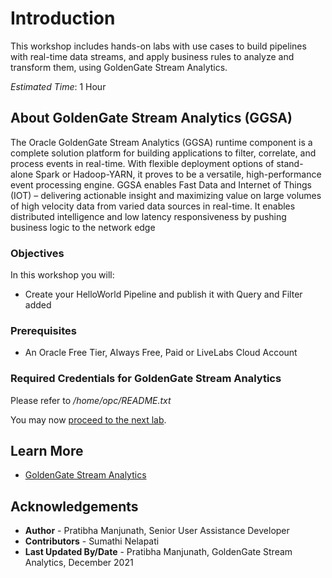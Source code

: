 # Introduction

This workshop includes hands-on labs with use cases to build pipelines with real-time data streams, and apply business rules to analyze and transform them, using GoldenGate Stream Analytics.  

*Estimated Time*: 1 Hour

## About GoldenGate Stream Analytics (GGSA)
The Oracle GoldenGate Stream Analytics (GGSA) runtime component is a complete solution platform for building applications to filter, correlate, and process events in real-time. With flexible deployment options of stand-alone Spark or Hadoop-YARN, it proves to be a versatile, high-performance event processing engine. GGSA enables Fast Data and Internet of Things (IOT) – delivering actionable insight and maximizing value on large volumes of high velocity data from varied data sources in real-time. It enables distributed intelligence and low latency responsiveness by pushing business logic to the network edge

### Objectives

In this workshop you will:
* Create your HelloWorld Pipeline and publish it with Query and Filter added

### Prerequisites
* An Oracle Free Tier, Always Free, Paid or LiveLabs Cloud Account


### Required Credentials for GoldenGate Stream Analytics
Please refer to */home/opc/README.txt*

You may now [proceed to the next lab](#next).

## Learn More

* [GoldenGate Stream Analytics](https://docs.oracle.com/en/middleware/fusion-middleware/osa/19.1/using/index.html)

## Acknowledgements

* **Author** - Pratibha Manjunath, Senior User Assistance Developer
* **Contributors** - Sumathi Nelapati
* **Last Updated By/Date** - Pratibha Manjunath, GoldenGate Stream Analytics, December 2021
